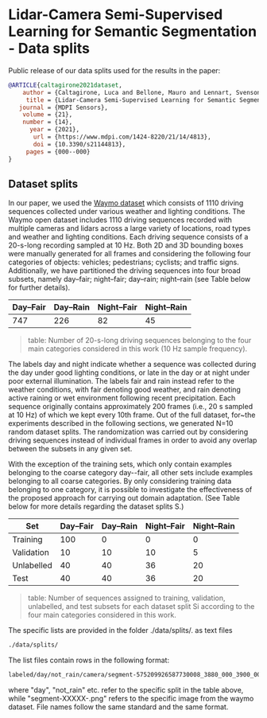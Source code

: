 # Lidar-Camera Semi-Supervised Learning for Semantic Segmentation - Data splits 

Public release of our data splits used for the results in the paper: 
```bibtex
@ARTICLE{caltagirone2021dataset,
    author = {Caltagirone, Luca and Bellone, Mauro and Lennart, Svenson and Mattias, Wahde and Raivo, Sell},
     title = {Lidar-Camera Semi-Supervised Learning for Semantic Segmentation},
   journal = {MDPI Sensors},
    volume = {21},
    number = {14},
      year = {2021},
       url = {https://www.mdpi.com/1424-8220/21/14/4813},
       doi = {10.3390/s21144813},
     pages = {000--000}
}
```



## Dataset splits
In our paper, we used the [Waymo dataset](https://waymo.com/) which consists of 1110 driving sequences collected under various weather and lighting conditions. 
The Waymo open dataset includes 1110 driving sequences recorded with multiple cameras and lidars across a large variety of locations, road types and weather and lighting conditions. 
Each driving sequence consists of a 20-s-long recording sampled at 10 Hz. Both 2D and 3D bounding boxes were manually generated for all frames and considering the following four categories of objects: vehicles; pedestrians; cyclists; and traffic signs.
Additionally, we have partitioned the driving sequences into four broad subsets, namely day–fair; night–fair; day–rain; night–rain (see Table below for further details). 

| Day–Fair | Day–Rain| Night–Fair | Night–Rain |
| ------ | ------ |------ |------ |
| 747 | 226 | 82 | 45 |
> table: Number of 20-s-long driving sequences belonging to the four main categories considered in
this work (10 Hz sample frequency).


The labels day and night indicate whether a sequence was collected during the day under good lighting conditions, or late in the day or at night under poor external illumination. 
The labels fair and rain instead refer to the weather conditions, with fair denoting good weather, and rain denoting active raining or wet environment following recent precipitation.
Each sequence originally contains approximately 200 frames (i.e., 20 s sampled at 10 Hz) of which we kept every 10th frame. 
Out of the full dataset, for~the experiments described in the following sections, we generated N=10 random dataset splits.
The randomization was carried out by considering driving sequences instead of individual frames in order to avoid any overlap between the subsets in any given set. 

With the exception of the training sets, which only contain examples belonging to the coarse category day--fair, all other sets include examples belonging to all coarse categories. 
By only considering training data belonging to one category, it is possible to investigate the effectiveness of the proposed approach for carrying out domain adaptation. 
(See Table below for more details regarding the dataset splits S.)


|Set | Day–Fair | Day–Rain| Night–Fair | Night–Rain |
|------ | ------ | ------ |------ |------ |
|Training| 100 | 0 | 0 | 0 |
|Validation| 10 | 10 | 10 | 5 |
|Unlabelled| 40 | 40 | 36 | 20 |
|Test| 40 | 40 | 36 | 20 |
> table: Number of sequences assigned to training, validation, unlabelled, and test subsets for each
dataset split Si according to the four main categories considered in this work.


The specific lists are provided in the folder ./data/splits/. as text files

```bash
./data/splits/
```

The list files contain rows in the following format: 

```bash
labeled/day/not_rain/camera/segment-575209926587730008_3880_000_3900_000_with_camera_labels_0000000124.png
```

where "day", "not_rain" etc. refer to the specific split in the table above, while "segment-XXXXX-.png" refers to the specific image from the waymo dataset. File names follow the same standard and the same format. 
